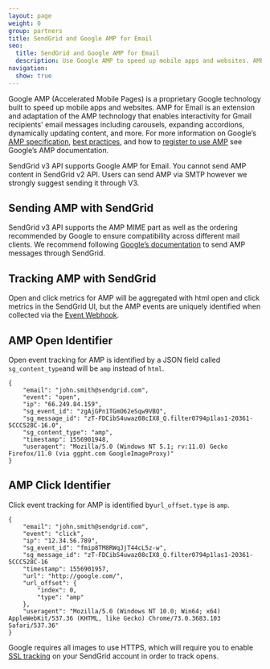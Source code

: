 ```yaml
---
layout: page
weight: 0
group: partners
title: SendGrid and Google AMP for Email
seo:
  title: SendGrid and Google AMP for Email
  description: Use Google AMP to speed up mobile apps and websites. AMP for email enables  interactivity in emails sent to gmail inboxes. 
navigation:
  show: true
---
```

Google AMP (Accelerated Mobile Pages) is a proprietary Google technology built to speed up mobile apps and websites. AMP for Email is an extension and adaptation of the AMP technology that enables interactivity for Gmail recipients' email messages including carousels, expanding accordions, dynamically updating content, and more. For more information on Google’s [AMP specification](https://amp.dev/documentation/guides-and-tutorials/learn/amp-email-format#the-amphtml-email-format), [best practices](https://developers.google.com/gmail/ampemail/testing-dynamic-email), and how to [register to use AMP](https://developers.google.com/gmail/ampemail/register) see Google’s AMP documentation. 

<call-out>

SendGrid v3 API supports Google AMP for Email. You cannot send AMP content in SendGrid v2 API. Users can send AMP via SMTP however we strongly suggest sending it through V3. 

</call-out>

## Sending AMP with SendGrid

SendGrid v3 API supports the AMP MIME part as well as the ordering recommended by Google to ensure compatibility across different mail clients. We recommend following [Google’s documentation](https://amp.dev/documentation/guides-and-tutorials/learn/amp-email-format#the-amphtml-email-format) to send AMP messages through SendGrid.

## Tracking AMP with SendGrid
Open and click metrics for AMP will be aggregated with html open and click metrics in the SendGrid UI, but the AMP events are uniquely identified when collected via the [Event Webhook]({{root_url}}/for-developers/tracking-events/event/#engagement-events).

## AMP Open Identifier
Open event tracking for AMP is identified by a JSON field called `sg_content_type`and will be `amp` instead of `html`.

```
{
    "email": "john.smith@sendgrid.com",
    "event": "open",
    "ip": "66.249.84.159",
    "sg_event_id": "zgAjGPn1TGmO62eSqw9VBQ",
    "sg_message_id": "zT-FDCibS4uwaz08cIX8_Q.filter0794p1las1-20361-5CCC528C-16.0",
    "sg_content_type": "amp",
    "timestamp": 1556901948,
    "useragent": "Mozilla/5.0 (Windows NT 5.1; rv:11.0) Gecko Firefox/11.0 (via ggpht.com GoogleImageProxy)"
}
```

## AMP Click Identifier
Click event tracking for AMP is identified by`url_offset.type` is `amp`.

```
{
    "email": "john.smith@sendgrid.com",
    "event": "click",
    "ip": "12.34.56.789",
    "sg_event_id": "fmip8TM8RWqJjT44cL5z-w",
    "sg_message_id": "zT-FDCibS4uwaz08cIX8_Q.filter0794p1las1-20361-5CCC528C-16
    "timestamp": 1556901957,
    "url": "http://google.com/",
    "url_offset": {
        "index": 0,
        "type": "amp"
    },
    "useragent": "Mozilla/5.0 (Windows NT 10.0; Win64; x64) AppleWebKit/537.36 (KHTML, like Gecko) Chrome/73.0.3683.103 Safari/537.36"
}
```

<call-out>

Google requires all images to use HTTPS, which will require you to enable [SSL tracking]({{root_url}}ui/analytics-and-reporting/click-tracking-ssl/) on your SendGrid account in order to track opens.

</call-out>





